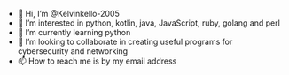 - 👋 Hi, I’m @Kelvinkello-2005
- 👀 I’m interested in python, kotlin, java, JavaScript, ruby, golang and perl
- 🌱 I’m currently learning python 
- 💞️ I’m looking to collaborate in creating useful programs for cybersecurity and networking 
- 📫 How to reach me is by my email address 

<!---
Kelvinkello-2005/Kelvinkello-2005 is a ✨ special ✨ repository because its `README.md` (this file) appears on your GitHub profile.
You can click the Preview link to take a look at your changes.
--->
